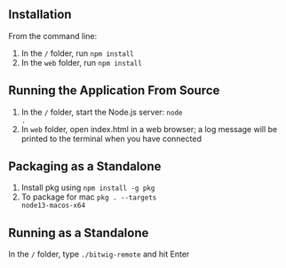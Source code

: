 ## Installation

From the command line:
1. In the <code>/</code> folder, run <code>npm install</code>
2. In the <code>web</code> folder, run <code>npm install</code>

## Running the Application From Source

1. In the <code>/</code> folder, start the Node.js server: <code>node .</code>
2. In <code>web</code> folder, open index.html in a web browser; a log message will be printed to the terminal when you have connected

## Packaging as a Standalone

1. Install pkg using <code>npm install -g pkg</code>
2. To package for mac <code>pkg . --targets node13-macos-x64</code>

## Running as a Standalone

In the <code>/</code> folder, type <code>./bitwig-remote</code> and hit Enter